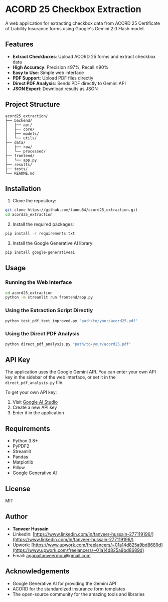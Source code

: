 # ACORD 25 Checkbox Extraction

A web application for extracting checkbox data from ACORD 25 Certificate of Liability Insurance forms using Google's Gemini 2.0 Flash model.

## Features

- **Extract Checkboxes**: Upload ACORD 25 forms and extract checkbox data
- **High Accuracy**: Precision ≥97%, Recall ≥90%
- **Easy to Use**: Simple web interface
- **PDF Support**: Upload PDF files directly
- **Direct PDF Analysis**: Sends PDF directly to Gemini API
- **JSON Export**: Download results as JSON

## Project Structure

```
acord25_extraction/
├── backend/
│   ├── api/
│   ├── core/
│   ├── models/
│   └── utils/
├── data/
│   ├── raw/
│   └── processed/
├── frontend/
│   └── app.py
├── results/
├── tests/
└── README.md
```

## Installation

1. Clone the repository:
```bash
git clone https://github.com/tannu64/acord25_extraction.git
cd acord25_extraction
```

2. Install the required packages:
```bash
pip install -r requirements.txt
```

3. Install the Google Generative AI library:
```bash
pip install google-generativeai
```

## Usage

### Running the Web Interface

```bash
cd acord25_extraction
python -m streamlit run frontend/app.py
```

### Using the Extraction Script Directly

```bash
python test_pdf_text_improved.py "path/to/your/acord25.pdf"
```

### Using the Direct PDF Analysis

```bash
python direct_pdf_analysis.py "path/to/your/acord25.pdf"
```

## API Key

The application uses the Google Gemini API. You can enter your own API key in the sidebar of the web interface, or set it in the `direct_pdf_analysis.py` file.

To get your own API key:
1. Visit [Google AI Studio](https://aistudio.google.com/app/apikey)
2. Create a new API key
3. Enter it in the application

## Requirements

- Python 3.8+
- PyPDF2
- Streamlit
- Pandas
- Matplotlib
- Pillow
- Google Generative AI

## License

MIT

## Author

- **Tanveer Hussain**
- LinkedIn: [https://www.linkedin.com/in/tanveer-hussain-277119196/](https://www.linkedin.com/in/tanveer-hussain-277119196/)
- Upwork: [https://www.upwork.com/freelancers/~01a14d825a9bd8689d](https://www.upwork.com/freelancers/~01a14d825a9bd8689d)
- Email: agapaitanveermou@gmail.com

## Acknowledgements

- Google Generative AI for providing the Gemini API
- ACORD for the standardized insurance form templates
- The open-source community for the amazing tools and libraries 
